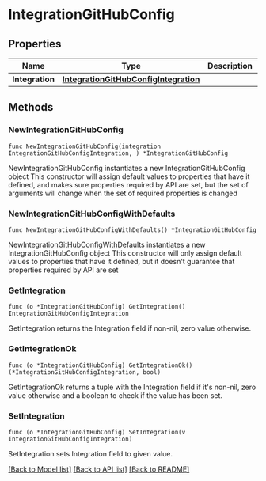 # IntegrationGitHubConfig

## Properties

Name | Type | Description | Notes
------------ | ------------- | ------------- | -------------
**Integration** | [**IntegrationGitHubConfigIntegration**](integrationGitHubConfig_integration.md) |  | 

## Methods

### NewIntegrationGitHubConfig

`func NewIntegrationGitHubConfig(integration IntegrationGitHubConfigIntegration, ) *IntegrationGitHubConfig`

NewIntegrationGitHubConfig instantiates a new IntegrationGitHubConfig object
This constructor will assign default values to properties that have it defined,
and makes sure properties required by API are set, but the set of arguments
will change when the set of required properties is changed

### NewIntegrationGitHubConfigWithDefaults

`func NewIntegrationGitHubConfigWithDefaults() *IntegrationGitHubConfig`

NewIntegrationGitHubConfigWithDefaults instantiates a new IntegrationGitHubConfig object
This constructor will only assign default values to properties that have it defined,
but it doesn't guarantee that properties required by API are set

### GetIntegration

`func (o *IntegrationGitHubConfig) GetIntegration() IntegrationGitHubConfigIntegration`

GetIntegration returns the Integration field if non-nil, zero value otherwise.

### GetIntegrationOk

`func (o *IntegrationGitHubConfig) GetIntegrationOk() (*IntegrationGitHubConfigIntegration, bool)`

GetIntegrationOk returns a tuple with the Integration field if it's non-nil, zero value otherwise
and a boolean to check if the value has been set.

### SetIntegration

`func (o *IntegrationGitHubConfig) SetIntegration(v IntegrationGitHubConfigIntegration)`

SetIntegration sets Integration field to given value.



[[Back to Model list]](../README.md#documentation-for-models) [[Back to API list]](../README.md#documentation-for-api-endpoints) [[Back to README]](../README.md)


